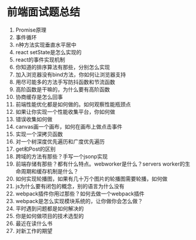 # 前端面试题总结
1. Promise原理
2. 事件循环
3. n种方法实现垂直水平居中
4. react setState是怎么实现的
5. react的事件实现机制
6. 你知道的排序算法有那些，分别怎么实现
7. 加入浏览器没有bind方法，你如何让浏览器支持
8. 用尽可能多的方法手写防抖函数和节流函数
9. 高阶函数是干嘛的，为什么要有高阶函数
10. 协商缓存是怎么回事
11. 前端性能优化都是如何做的。如何观察性能瓶颈点
12. 如果让你实现一个性能收集平台，你如何做
13. 错误收集如何做
14. canvas画一个画布，如何在画布上做点击事件
15. 实现一个深拷贝函数
16. 对一个树深度优先遍历和广度优先遍历
17. get和Post的区别
18. 跨域的方法有那些？手写一个jsonp实现
19. 前端存储有那些？都有什么特点。webworker是什么？servers worker的生命周期和缓存机制是什么？
20. 如何实现轮播图，如果有几十万个图片的轮播图需要轮播，如何做
21. js为什么要有闭包的概念，别的语言为什么没有
22. webpack插件你用过那些？如何去做一个webpack插件
23. webpack是怎么实现模块系统的，让你做你会怎么做？
24. 平时遇到问题都是如何解决的
25. 你是如何做项目的技术选型的
26. 最近在读什么书
27. 对新工作的期望
